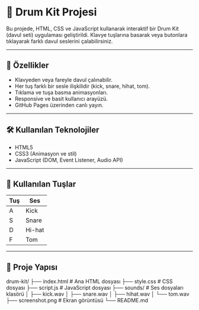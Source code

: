 # 🥁 Drum Kit Projesi

Bu projede, HTML, CSS ve JavaScript kullanarak interaktif bir Drum Kit (davul seti) uygulaması geliştirildi. Klavye tuşlarına basarak veya butonlara tıklayarak farklı davul seslerini çalabilirsiniz.

---

## 🚀 Özellikler

- Klavyeden veya fareyle davul çalınabilir.
- Her tuş farklı bir sesle ilişkilidir (kick, snare, hihat, tom).
- Tıklama ve tuşa basma animasyonları.
- Responsive ve basit kullanıcı arayüzü.
- GitHub Pages üzerinden canlı yayın.

---

## 🛠️ Kullanılan Teknolojiler

- HTML5
- CSS3 (Animasyon ve stil)
- JavaScript (DOM, Event Listener, Audio API)

---

## 🎹 Kullanılan Tuşlar

| Tuş | Ses    |
|-----|--------|
| A   | Kick   |
| S   | Snare  |
| D   | Hi-hat |
| F   | Tom    |

---

## 📂 Proje Yapısı

drum-kit/
├── index.html # Ana HTML dosyası
├── style.css # CSS dosyası
├── script.js # JavaScript dosyası
├── sounds/ # Ses dosyaları klasörü
│ ├── kick.wav
│ ├── snare.wav
│ ├── hihat.wav
│ └── tom.wav
├── screenshot.png # Ekran görüntüsü
└── README.md 
